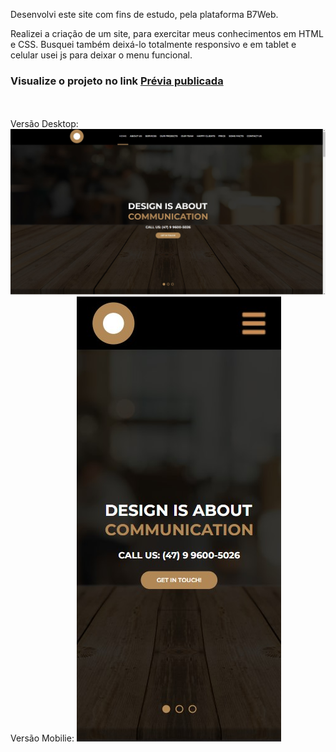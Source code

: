 <p>Desenvolvi este site com fins de estudo, pela plataforma B7Web.</p>
<p>Realizei a criação de um site, para exercitar meus conhecimentos em HTML e CSS. Busquei também deixá-lo totalmente responsivo e em tablet e celular usei js para deixar o menu funcional. </p> 

<h3>Visualize o projeto no link <a href="https://github.com/RiegL/Projeto_site/" target="_blank"> Prévia publicada </a></h3>

<br/></br>
Versão Desktop: 
<img src='media/bannermd.jpg'/>
</br>
Versão Mobilie:
<img src='media/mobilemd.jpg'/>